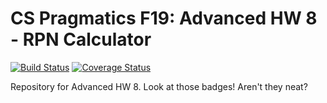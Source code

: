 # CS Pragmatics F19: Advanced HW 8 - RPN Calculator

[![Build Status](https://travis-ci.org/khanm3/csprag-f19-rpn-advanced-hw.svg?branch=master)](https://travis-ci.org/khanm3/csprag-f19-rpn-advanced-hw) [![Coverage Status](https://coveralls.io/repos/github/khanm3/csprag-f19-rpn-advanced-hw/badge.svg)](https://coveralls.io/github/khanm3/csprag-f19-rpn-advanced-hw)

Repository for Advanced HW 8. Look at those badges! Aren't they neat?
